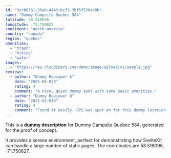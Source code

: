 ```yaml
---
id: "3ccb6761-36a0-4143-bcf1-3bf5f530ac8b"
name: "Dummy Campsite Quebec 584"
latitude: 58.518096
longitude: -71.750627
continent: "north-america"
country: "canada"
region: "quebec"
amenities:
  - "trash"
  - "hiking"
  - "water"
images:
  - "https://res.cloudinary.com/demo/image/upload/v1/sample.jpg"
reviews:
  - author: "Dummy Reviewer A"
    date: "2025-05-020"
    rating: 4
    comment: "A nice, quiet dummy spot with some basic amenities."
  - author: "Dummy Reviewer B"
    date: "2025-02-019"
    rating: 4
    comment: "Found it easily. GPS was spot on for this dummy location."
---
```


This is a **dummy description** for Dummy Campsite Quebec 584, generated for the proof of concept.

It provides a serene environment, perfect for demonstrating how SvelteKit can handle a large number of static pages. The coordinates are 58.518096, -71.750627.
